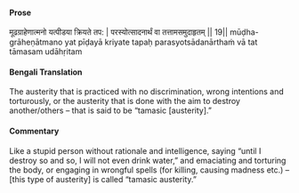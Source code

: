 #### Prose 

मूढग्राहेणात्मनो यत्पीडया क्रियते तप: |
परस्योत्सादनार्थं वा तत्तामसमुदाहृतम् || 19||
mūḍha-grāheṇātmano yat pīḍayā kriyate tapaḥ
parasyotsādanārthaṁ vā tat tāmasam udāhṛitam

 #### Bengali Translation 

The austerity that is practiced with no discrimination, wrong intentions and torturously, or the austerity that is done with the aim to destroy another/others – that is said to be “tamasic [austerity].”

 #### Commentary 

Like a stupid person without rationale and intelligence, saying “until I destroy so and so, I will not even drink water,” and emaciating and torturing the body, or engaging in wrongful spells (for killing, causing madness etc.) – [this type of austerity] is called “tamasic austerity.”